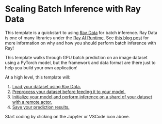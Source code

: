 # Scaling Batch Inference with Ray Data

This template is a quickstart to using [Ray
Data](https://docs.ray.io/en/latest/data/data.html) for batch
inference. Ray Data is one of many libraries under the [Ray AI
Runtime](https://docs.ray.io/en/latest/ray-air/getting-started.html).
See [this blog
post](https://www.anyscale.com/blog/model-batch-inference-in-ray-actors-actorpool-and-datasets)
for more information on why and how you should perform batch inference
with Ray!

This template walks through GPU batch prediction on an image dataset
using a PyTorch model, but the framework and data format are there just
to help you build your own application!

At a high level, this template will:

1.  [Load your dataset using Ray
    Data.](https://docs.ray.io/en/latest/data/creating-datastreams.html)
2.  [Preprocess your dataset before feeding it to your
    model.](https://docs.ray.io/en/latest/data/transforming-datastreams.html)
3.  [Initialize your model and perform inference on a shard of your
    dataset with a remote
    actor.](https://docs.ray.io/en/latest/data/transforming-datastreams.html#callable-class-udfs)
4.  [Save your prediction
    results.](https://docs.ray.io/en/latest/data/api/input_output.html)

Start coding by clicking on the Jupyter or VSCode icon above.